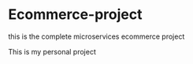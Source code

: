 # Ecommerce-project
this is the complete microservices ecommerce project 

This is my personal project